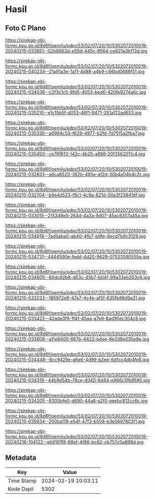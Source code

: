 # Hasil

## Foto C Plano

https://sirekap-obj-formc.kpu.go.id/8d6f/pemilu/pdpr/53/02/07/20/10/5302072010019-20240215-033851--02b6662d-e55d-445c-9564-ce621a3bf13d.jpg

https://sirekap-obj-formc.kpu.go.id/8d6f/pemilu/pdpr/53/02/07/20/10/5302072010019-20240215-040234--21a91a3e-1a11-4d88-a4b9-c66bd0688f51.jpg

https://sirekap-obj-formc.kpu.go.id/8d6f/pemilu/pdpr/53/02/07/20/10/5302072010019-20240215-034036--c2f3c1c5-8fd5-4053-bed6-420fe9274a6c.jpg

https://sirekap-obj-formc.kpu.go.id/8d6f/pemilu/pdpr/53/02/07/20/10/5302072010019-20240215-035210--e1c15b5f-d053-46f1-9471-351af22ad653.jpg

https://sirekap-obj-formc.kpu.go.id/8d6f/pemilu/pdpr/53/02/07/20/10/5302072010019-20240215-035330--a6994c53-f629-4977-b2fd-7d75f5a2fba7.jpg

https://sirekap-obj-formc.kpu.go.id/8d6f/pemilu/pdpr/53/02/07/20/10/5302072010019-20240215-035450--ce76f613-142c-4b25-a888-20f3562011c4.jpg

https://sirekap-obj-formc.kpu.go.id/8d6f/pemilu/pdpr/53/02/07/20/10/5302072010019-20240215-032833--a9ca8520-382b-465e-af2d-30b4a04b4c2c.jpg

https://sirekap-obj-formc.kpu.go.id/8d6f/pemilu/pdpr/53/02/07/20/10/5302072010019-20240215-032704--b9e4d523-f9c1-4c9a-821d-00a3f23841df.jpg

https://sirekap-obj-formc.kpu.go.id/8d6f/pemilu/pdpr/53/02/07/20/10/5302072010019-20240215-033015--215346e5-264d-4a2a-8d07-45ac8357a45a.jpg

https://sirekap-obj-formc.kpu.go.id/8d6f/pemilu/pdpr/53/02/07/20/10/5302072010019-20240215-034918--7ad0aba0-ab40-4fb7-b9fe-8ecd7b9c3129.jpg

https://sirekap-obj-formc.kpu.go.id/8d6f/pemilu/pdpr/53/02/07/20/10/5302072010019-20240215-034731--4444590e-fedd-4d20-9629-07523590555e.jpg

https://sirekap-obj-formc.kpu.go.id/8d6f/pemilu/pdpr/53/02/07/20/10/5302072010019-20240215-034605--60dc82b8-d63c-45b7-b04f-99a33eb203c6.jpg

https://sirekap-obj-formc.kpu.go.id/8d6f/pemilu/pdpr/53/02/07/20/10/5302072010019-20240215-033233--185972e9-47a7-4c4e-af5f-635fb88d9a31.jpg

https://sirekap-obj-formc.kpu.go.id/8d6f/pemilu/pdpr/53/02/07/20/10/5302072010019-20240215-033422--42ade3f9-1f41-45aa-a7e8-8ad90ec304c8.jpg

https://sirekap-obj-formc.kpu.go.id/8d6f/pemilu/pdpr/53/02/07/20/10/5302072010019-20240215-033608--a11e6405-667b-4422-b4ee-6e2d8e035e8e.jpg

https://sirekap-obj-formc.kpu.go.id/8d6f/pemilu/pdpr/53/02/07/20/10/5302072010019-20240215-034448--8cc9429e-a6e6-4d99-b2ee-6d1cc4db4fe8.jpg

https://sirekap-obj-formc.kpu.go.id/8d6f/pemilu/pdpr/53/02/07/20/10/5302072010019-20240215-034319--44b9d54b-76ce-4040-8d44-e966c5fb9590.jpg

https://sirekap-obj-formc.kpu.go.id/8d6f/pemilu/pdpr/53/02/07/20/10/5302072010019-20240215-034205--8300bfe0-d690-44a8-a2f0-eeebc812cc6c.jpg

https://sirekap-obj-formc.kpu.go.id/8d6f/pemilu/pdpr/53/02/07/20/10/5302072010019-20240215-035934--250ba119-e54f-47f3-b508-b3e5697803f1.jpg

https://sirekap-obj-formc.kpu.go.id/8d6f/pemilu/pdpr/53/02/07/20/10/5302072010019-20240216-104122--eb9181f8-68ef-4f86-bc62-cb757c0a898d.jpg


## Metadata

| Key        | Value               |
| ---------- | ------------------- |
| Time Stamp | 2024-02-19 10:03:11 |
| Kode Dapil | 5302                |



